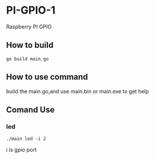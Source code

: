 # PI-GPIO-1
Raspberry PI GPIO

## How to build
    go build main.go  

## How to use command
 build the main.go,and use main.bin or main.exe to get help

## Comand Use
### led
    ./main led -i 2
i is gpio port